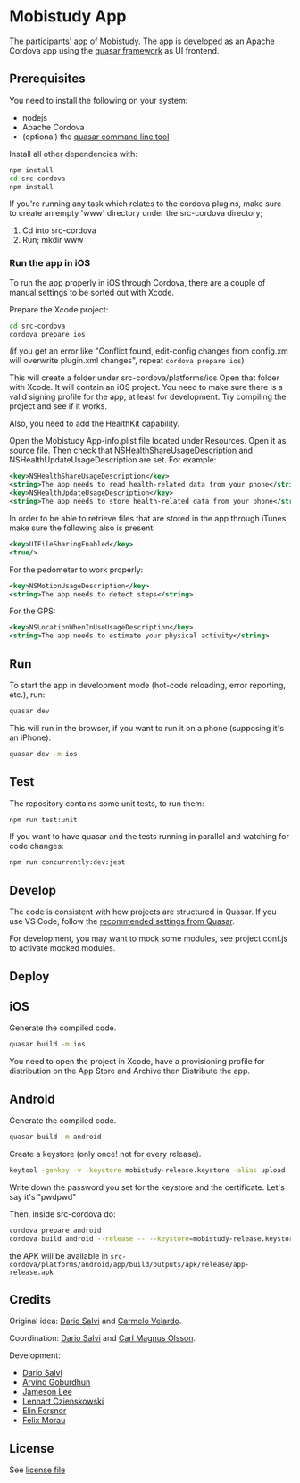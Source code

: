 # Mobistudy App

The participants' app of Mobistudy.
The app is developed as an Apache Cordova app using the [quasar framework](https://quasar-framework.org/) as UI frontend.

## Prerequisites

You need to install the following on your system:

- nodejs
- Apache Cordova
- (optional) the [quasar command line tool](https://quasar.dev/quasar-cli/installation)

Install all other dependencies with:

```bash
npm install
cd src-cordova
npm install
```

If you're running any task which relates to the cordova plugins, make sure to create an empty 'www' directory under the src-cordova directory;

1. Cd into src-cordova
2. Run; mkdir www

### Run the app in iOS

To run the app properly in iOS through Cordova, there are a couple of manual settings
to be sorted out with Xcode.

Prepare the Xcode project:

```bash
cd src-cordova
cordova prepare ios
```

(if you get an error like "Conflict found, edit-config changes from config.xm
will overwrite plugin.xml changes", repeat `cordova prepare ios`)

This will create a folder under src-cordova/platforms/ios
Open that folder with Xcode. It will contain an iOS project.
You need to make sure there is a valid signing profile for the app, at least for
development. Try compiling the project and see if it works.

Also, you need to add the HealthKit capability.

Open the Mobistudy App-info.plist file located under Resources. Open it as source
file. Then check that NSHealthShareUsageDescription and NSHealthUpdateUsageDescription
are set. For example:

```xml
<key>NSHealthShareUsageDescription</key>
<string>The app needs to read health-related data from your phone</string>
<key>NSHealthUpdateUsageDescription</key>
<string>The app needs to store health-related data from your phone</string>
```

In order to be able to retrieve files that are stored in the app through iTunes,
make sure the following also is present:

```xml
<key>UIFileSharingEnabled</key>
<true/>
```

For the pedometer to work properly:

```xml
<key>NSMotionUsageDescription</key>
<string>The app needs to detect steps</string>
```

For the GPS:

```xml
<key>NSLocationWhenInUseUsageDescription</key>
<string>The app needs to estimate your physical activity</string>
```

## Run

To start the app in development mode (hot-code reloading, error reporting, etc.), run:

```bash
quasar dev
```

This will run in the browser, if you want to run it on a phone (supposing it's an iPhone):

```bash
quasar dev -m ios
```

## Test

The repository contains some unit tests, to run them:

```bash
npm run test:unit
```

If you want to have quasar and the tests running in parallel and watching for code changes:

```bash
npm run concurrently:dev:jest
```

## Develop

The code is consistent with how projects are structured in Quasar.
If you use VS Code, follow the
[recommended settings from Quasar](https://quasar.dev/start/vs-code-configuration#Introduction).

For development, you may want to mock some modules, see project.conf.js to
activate mocked modules.

## Deploy

## iOS

Generate the compiled code.

```bash
quasar build -m ios
```

You need to open the project in Xcode, have a provisioning profile for distribution
on the App Store and Archive then Distribute the app.

## Android

Generate the compiled code.

```bash
quasar build -m android
```

Create a keystore (only once! not for every release).

```bash
keytool -genkey -v -keystore mobistudy-release.keystore -alias upload -keyalg RSA -keysize 2048 -validity 10000
```

Write down the password you set for the keystore and the certificate. Let's say
it's "pwdpwd"

Then, inside src-cordova do:

```bash
cordova prepare android
cordova build android --release -- --keystore=mobistudy-release.keystore --alias=upload --storePassword=pwdpwd --password=pwdpwd
```

the APK will be available in `src-cordova/platforms/android/app/build/outputs/apk/release/app-release.apk`

## Credits

Original idea: [Dario Salvi](https://github.com/dariosalvi78) and [Carmelo Velardo](https://github.com/2dvisio).

Coordination: [Dario Salvi](https://github.com/dariosalvi78) and [Carl Magnus Olsson](https://github.com/Trasselkalle).

Development:

- [Dario Salvi](https://github.com/dariosalvi78)
- [Arvind Goburdhun](https://github.com/arvgo)
- [Jameson Lee](https://github.com/jamtholee)
- [Lennart Czienskowski](https://github.com/lencz)
- [Elin Forsnor](https://github.com/elinforsnor)
- [Felix Morau](https://github.com/femosc2)

## License

See [license file](LICENSE)
